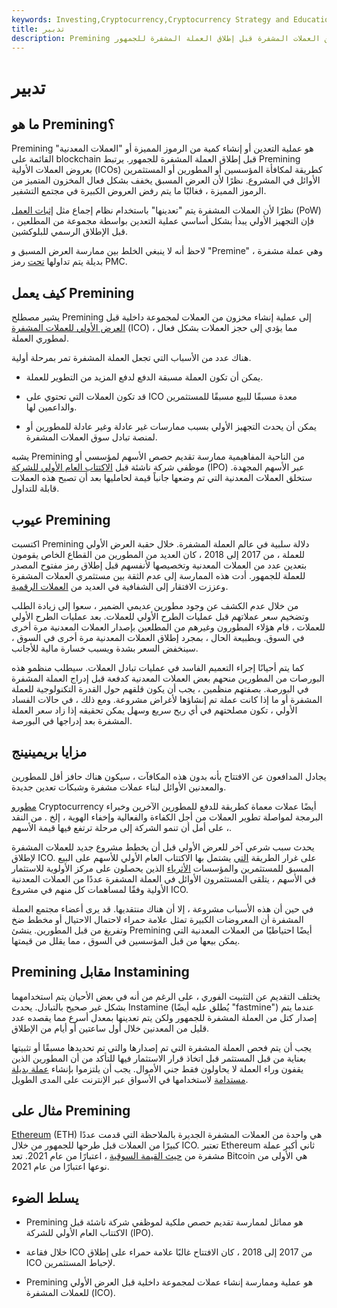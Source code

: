 ```yaml
---
keywords: Investing,Cryptocurrency,Cryptocurrency Strategy and Education,Strategy and Education
title: تدبير
description: Premining هو تعدين أو إنشاء عدد من العملات المشفرة قبل إطلاق العملة المشفرة للجمهور.
---
```


# تدبير
## ما هو Premining؟

Premining هو عملية التعدين أو إنشاء كمية من الرموز المميزة أو "العملات المعدنية" القائمة على blockchain قبل إطلاق العملة المشفرة للجمهور. يرتبط Premining بعروض العملات الأولية (ICOs) كطريقة لمكافأة المؤسسين أو المطورين أو المستثمرين الأوائل في المشروع. نظرًا لأن العرض المسبق يخفف بشكل فعال المخزون المتميز من الرموز المميزة ، فغالبًا ما يتم رفض العروض الكبيرة في مجتمع التشفير.

نظرًا لأن العملات المشفرة يتم "تعدينها" باستخدام نظام إجماع مثل [إثبات العمل](/proof-work) (PoW) ، فإن التجهيز الأولي يبدأ بشكل أساسي عملية التعدين بواسطة مجموعة من المطلعين قبل الإطلاق الرسمي للبلوكشين.

لاحظ أنه لا ينبغي الخلط بين ممارسة العرض المسبق و "Premine" ، وهي عملة مشفرة بديلة يتم تداولها [تحت](/cryptocurrency) رمز PMC.

## كيف يعمل Premining

يشير مصطلح Premining إلى عملية إنشاء مخزون من العملات لمجموعة داخلية قبل [العرض الأولي للعملات المشفرة](/initial-coin-offering-ico) (ICO) ، مما يؤدي إلى حجز العملات بشكل فعال لمطوري العملة.

هناك عدد من الأسباب التي تجعل العملة المشفرة تمر بمرحلة أولية.

- يمكن أن تكون العملة مسبقة الدفع لدفع المزيد من التطوير للعملة.

- قد تكون العملات التي تحتوي على ICO معدة مسبقًا للبيع مسبقًا للمستثمرين والداعمين لها.

- يمكن أن يحدث التجهيز الأولي بسبب ممارسات غير عادلة وغير عادلة للمطورين أو لمنصة تبادل سوق العملات المشفرة.

يشبه Premining من الناحية المفاهيمية ممارسة تقديم حصص الأسهم لمؤسسي أو موظفي شركة ناشئة قبل [الاكتتاب العام الأولي للشركة](/ipo) (IPO) عبر الأسهم المجهدة. ستخلق العملات المعدنية التي تم وضعها جانباً قيمة لحامليها بعد أن تصبح هذه العملات قابلة للتداول.

## عيوب Premining

اكتسبت Premining دلالة سلبية في عالم العملة المشفرة. خلال حقبة العرض الأولي للعملة ، من 2017 إلى 2018 ، كان العديد من المطورين من القطاع الخاص يقومون بتعدين عدد من العملات المعدنية وتخصيصها لأنفسهم قبل إطلاق رمز مفتوح المصدر للعملة للجمهور. أدت هذه الممارسة إلى عدم الثقة بين مستثمري العملات المشفرة وعززت الافتقار إلى الشفافية في العديد من [العملات الرقمية](/digital-money).

من خلال عدم الكشف عن وجود مطورين عديمي الضمير ، سعوا إلى زيادة الطلب وتضخيم سعر عملاتهم قبل عمليات الطرح الأولي للعملات. بعد عمليات الطرح الأولي للعملات ، قام هؤلاء المطورون وغيرهم من المطلعين بإصدار العملات المعدنية مرة أخرى في السوق. وبطبيعة الحال ، بمجرد إطلاق العملات المعدنية مرة أخرى في السوق ، سينخفض السعر بشدة ويسبب خسارة مالية للأجانب.

كما يتم أحيانًا إجراء التعميم الفاسد في عمليات تبادل العملات. سيطلب منظمو هذه البورصات من المطورين منحهم بعض العملات المعدنية كدفعة قبل إدراج العملة المشفرة في البورصة. بصفتهم منظمين ، يجب أن يكون قلقهم حول القدرة التكنولوجية للعملة المشفرة أو ما إذا كانت عملة تم إنشاؤها لأغراض مشروعة. ومع ذلك ، في حالات الفساد الأولي ، تكون مصلحتهم في أي ربح سريع وسهل يمكن تحقيقه إذا زاد سعر العملة المشفرة بعد إدراجها في البورصة.

## مزايا بريمينينج

يجادل المدافعون عن الافتتاح بأنه بدون هذه المكافآت ، سيكون هناك حافز أقل للمطورين والمعدنين الأوائل لبناء عملات مشفرة وشبكات تعدين جديدة.

[مطورو](/startup) Cryptocurrency أيضًا عملات معماة كطريقة للدفع للمطورين الآخرين وخبراء البرمجة لمواصلة تطوير العملات من أجل الكفاءة والفعالية وإخفاء الهوية ، إلخ . من النقد ، على أمل أن تنمو الشركة إلى مرحلة ترتفع فيها قيمة الأسهم.

يحدث سبب شرعي آخر للعرض الأولي قبل أن يخطط مشروع جديد للعملات المشفرة لإطلاق ICO. على غرار الطريقة [التي](/institutionalinvestor) يشتمل بها الاكتتاب العام الأولي للأسهم على البيع المسبق للمستثمرين والمؤسسات [الأثرياء](/hnwi) الذين يحصلون على مركز الأولوية للاستثمار في الأسهم ، يتلقى المستثمرون الأوائل في العملة المشفرة عددًا من العملات المعدنية الأولية وفقًا لمساهمات كل منهم في مشروع ICO.

في حين أن هذه الأسباب مشروعة ، إلا أن هناك منتقديها. قد يرى أعضاء مجتمع العملة المشفرة أن المعروضات الكبيرة تمثل علامة حمراء لاحتمال الاحتيال أو مخطط ضخ وتفريغ من قبل المطورين. ينشئ Premining أيضًا احتياطيًا من العملات المعدنية التي يمكن بيعها من قبل المؤسسين في السوق ، مما يقلل من قيمتها.

## Premining مقابل Instamining

يختلف التقديم عن التثبيت الفوري ، على الرغم من أنه في بعض الأحيان يتم استخدامهما بشكل غير صحيح بالتبادل. يحدث Instamine (يُطلق عليه أيضًا "fastmine") عندما يتم إصدار كتل من العملة المشفرة للجمهور ولكن يتم تعدينها بمعدل أسرع مما يقصده عدد قليل من المعدنين خلال أول ساعتين أو أيام من الإطلاق.

يجب أن يتم فحص العملة المشفرة التي تم إصدارها والتي تم تحديدها مسبقًا أو تثبيتها بعناية من قبل المستثمر قبل اتخاذ قرار الاستثمار فيها للتأكد من أن المطورين الذين يقفون وراء العملة لا يحاولون فقط جني الأموال. يجب أن يلتزموا بإنشاء [عملة بديلة مستدامة](/altcoin) لاستخدامها في الأسواق عبر الإنترنت على المدى الطويل.

## مثال على Premining

[Ethereum](/ethereum) (ETH) هي واحدة من العملات المشفرة الجديرة بالملاحظة التي قدمت عددًا كبيرًا من العملات قبل طرحها للجمهور من خلال ICO. تعتبر Ethereum ثاني أكبر عملة مشفرة من [حيث القيمة السوقية](/marketcapitalization) ، اعتبارًا من عام 2021. تعد Bitcoin هي الأولى من نوعها اعتبارًا من عام 2021.

## يسلط الضوء

- Premining هو مماثل لممارسة تقديم حصص ملكية لموظفي شركة ناشئة قبل الاكتتاب العام الأولي للشركة (IPO).

- خلال فقاعة ICO من 2017 إلى 2018 ، كان الافتتاح غالبًا علامة حمراء على إطلاق ICO لإحباط المستثمرين.

- Premining هو عملية وممارسة إنشاء عملات لمجموعة داخلية قبل العرض الأولي للعملات المشفرة (ICO).

